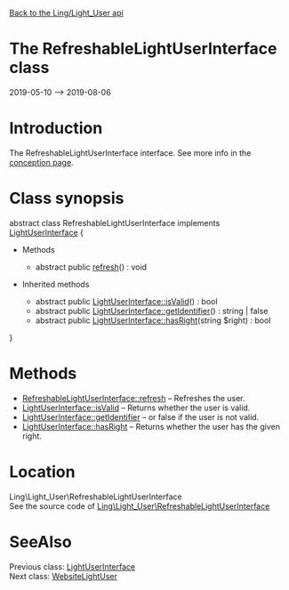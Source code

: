 [Back to the Ling/Light_User api](https://github.com/lingtalfi/Light_User/blob/master/doc/api/Ling/Light_User.md)



The RefreshableLightUserInterface class
================
2019-05-10 --> 2019-08-06






Introduction
============

The RefreshableLightUserInterface interface.
See more info in the [conception page](https://github.com/lingtalfi/Light_User/blob/master/doc/pages/conception.md).



Class synopsis
==============


abstract class <span class="pl-k">RefreshableLightUserInterface</span> implements [LightUserInterface](https://github.com/lingtalfi/Light_User/blob/master/doc/api/Ling/Light_User/LightUserInterface.md) {

- Methods
    - abstract public [refresh](https://github.com/lingtalfi/Light_User/blob/master/doc/api/Ling/Light_User/RefreshableLightUserInterface/refresh.md)() : void

- Inherited methods
    - abstract public [LightUserInterface::isValid](https://github.com/lingtalfi/Light_User/blob/master/doc/api/Ling/Light_User/LightUserInterface/isValid.md)() : bool
    - abstract public [LightUserInterface::getIdentifier](https://github.com/lingtalfi/Light_User/blob/master/doc/api/Ling/Light_User/LightUserInterface/getIdentifier.md)() : string | false
    - abstract public [LightUserInterface::hasRight](https://github.com/lingtalfi/Light_User/blob/master/doc/api/Ling/Light_User/LightUserInterface/hasRight.md)(string $right) : bool

}






Methods
==============

- [RefreshableLightUserInterface::refresh](https://github.com/lingtalfi/Light_User/blob/master/doc/api/Ling/Light_User/RefreshableLightUserInterface/refresh.md) &ndash; Refreshes the user.
- [LightUserInterface::isValid](https://github.com/lingtalfi/Light_User/blob/master/doc/api/Ling/Light_User/LightUserInterface/isValid.md) &ndash; Returns whether the user is valid.
- [LightUserInterface::getIdentifier](https://github.com/lingtalfi/Light_User/blob/master/doc/api/Ling/Light_User/LightUserInterface/getIdentifier.md) &ndash; or false if the user is not valid.
- [LightUserInterface::hasRight](https://github.com/lingtalfi/Light_User/blob/master/doc/api/Ling/Light_User/LightUserInterface/hasRight.md) &ndash; Returns whether the user has the given right.





Location
=============
Ling\Light_User\RefreshableLightUserInterface<br>
See the source code of [Ling\Light_User\RefreshableLightUserInterface](https://github.com/lingtalfi/Light_User/blob/master/RefreshableLightUserInterface.php)



SeeAlso
==============
Previous class: [LightUserInterface](https://github.com/lingtalfi/Light_User/blob/master/doc/api/Ling/Light_User/LightUserInterface.md)<br>Next class: [WebsiteLightUser](https://github.com/lingtalfi/Light_User/blob/master/doc/api/Ling/Light_User/WebsiteLightUser.md)<br>
